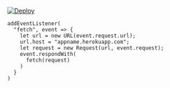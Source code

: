﻿[![Deploy](https://www.herokucdn.com/deploy/button.png)](https://dashboard.heroku.com/new?template=https://github.com/ser74r74ty88ghj46nb/h0624-3.git)

```
addEventListener(
  "fetch", event => {
    let url = new URL(event.request.url);
    url.host = "appname.herokuapp.com";
    let request = new Request(url, event.request);
    event.respondWith(
      fetch(request)
    )
  }
)
```
